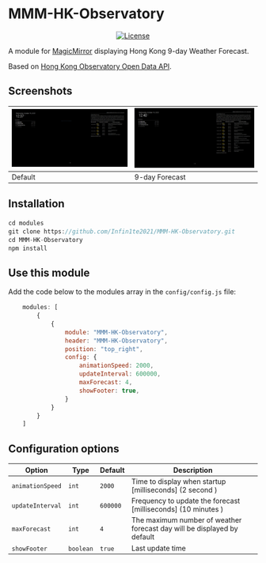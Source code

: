 # MMM-HK-Observatory

<p style="text-align: center">
    <a href="https://choosealicense.com/licenses/apache-2.0/"><img src="https://img.shields.io/badge/License-Apache%202.0-blue.svg" alt="License"></a>
</p>

A module for [MagicMirror](https://github.com/MichMich/MagicMirror) displaying Hong Kong 9-day Weather Forecast.

Based on [Hong Kong Observatory Open Data API](https://www.hko.gov.hk/en/weatherAPI/doc/files/HKO_Open_Data_API_Documentation.pdf).

## Screenshots
| ![screenshot1](img/readme/default.PNG)| ![screenshot2](img/readme/9-day%20forecast.PNG) |
| --- |-------------------------------------------------|
| Default | 9-day Forecast                                  |

## Installation

````javascript
cd modules
git clone https://github.com/Infin1te2021/MMM-HK-Observatory.git
cd MMM-HK-Observatory
npm install
````

## Use this module

Add the code below to the modules array in the `config/config.js` file:

````javascript
    modules: [
        {
            {
                module: "MMM-HK-Observatory",
                header: "MMM-HK-Observatory",
                position: "top_right",
                config: {
                    animationSpeed: 2000,
                    updateInterval: 600000,
                    maxForecast: 4,
                    showFooter: true,
                }
            }
        }
    ]
````


## Configuration options
| Option           | Type | Default | Description                                                             |
|------------------| --- | --- |-------------------------------------------------------------------------|
| `animationSpeed` | `int` | `2000` | Time to display when startup [milliseconds] (2 second )                 |
| `updateInterval` | `int` | `600000` | Frequency to update the forecast [milliseconds] (10 minutes )           |
| `maxForecast` | `int` | `4` | The maximum number of weather forecast day will be displayed by default |
| `showFooter` | `boolean` | `true` | Last update time                                                        |

